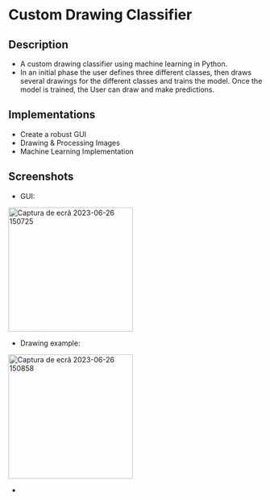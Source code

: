 # Custom Drawing Classifier

## Description
- A custom drawing classifier using machine learning in Python.
- In an initial phase the user defines three different classes, then draws several drawings for the different classes and trains the model. Once the model is trained, the User can draw and make predictions.

## Implementations
- Create a robust GUI
- Drawing & Processing Images
- Machine Learning Implementation

## Screenshots
- GUI:
<img width="247" alt="Captura de ecrã 2023-06-26 150725" src="https://github.com/Fl13ip/Custom-Drawing-Classifier/assets/94529914/0c1d7305-2f17-4b43-ad7e-d090d3093533">

- Drawing example:
<img width="247" alt="Captura de ecrã 2023-06-26 150858" src="https://github.com/Fl13ip/Custom-Drawing-Classifier/assets/94529914/277fb00b-19ee-4c7d-a0da-306db8511b7c">

- 
